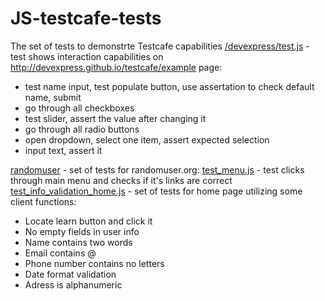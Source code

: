 # JS-testcafe-tests
The set of tests to demonstrte Testcafe capabilities
[/devexpress/test.js](https://github.com/GektorPrime/JS-testcafe-tests/blob/master/devexpress/test.js) - test shows interaction capabilities on http://devexpress.github.io/testcafe/example page:
- test name input, test populate button, use assertation to check default name, submit
- go through all checkboxes
- test slider, assert the value after changing it
- go through all radio buttons
- open dropdown, select one item, assert expected selection
- input text, assert it

[randomuser](https://github.com/GektorPrime/JS-testcafe-tests/blob/master/randomuser) - set of tests for randomuser.org:
[test_menu.js](https://github.com/GektorPrime/JS-testcafe-tests/blob/master/randomuser/test_menu.js) - test clicks through main menu and checks if it's links are correct
[test_info_validation_home.js](https://github.com/GektorPrime/JS-testcafe-tests/blob/master/randomuser/test_info_validation_home.js) - set of tests for home page utilizing some client functions:
- Locate learn button and click it
- No empty fields in user info
- Name contains two words
- Email contains @
- Phone number contains no letters
- Date format validation
- Adress is alphanumeric
